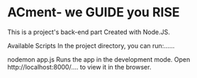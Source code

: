 # ACment- we GUIDE you RISE

This is a project's back-end part Created with Node.JS.

Available Scripts
In the project directory, you can run:......

nodemon app.js
Runs the app in the development mode.
Open http://localhost:8000/.... to view it in the browser.
